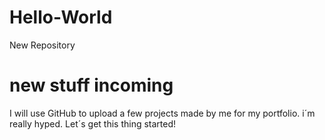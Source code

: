 # Hello-World
New Repository

# new stuff incoming
I will use GitHub to upload a few projects made by me for my portfolio. i´m really hyped. Let´s get this thing started! 
